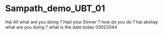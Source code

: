 # Sampath_demo_UBT_01
Hai All
what are you doing ?
Had your Dinner ?
how do you do ?
hai akshay what are you doing ?
what is the date today
03022044
